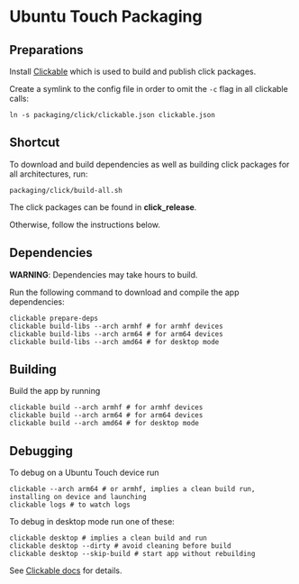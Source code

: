 # Ubuntu Touch Packaging

## Preparations

Install [Clickable](http://clickable.bhdouglass.com/en/latest/install.html)
which is used to build and publish click packages.

Create a symlink to the config file in order to omit the `-c` flag in all
clickable calls:

    ln -s packaging/click/clickable.json clickable.json

## Shortcut
To download and build dependencies as well as building click packages for all
architectures, run:

    packaging/click/build-all.sh


The click packages can be found in **click_release**.

Otherwise, follow the instructions below.

## Dependencies

**WARNING**: Dependencies may take hours to build.

Run the following command to download and compile the app dependencies:

    clickable prepare-deps
    clickable build-libs --arch armhf # for armhf devices
    clickable build-libs --arch arm64 # for arm64 devices
    clickable build-libs --arch amd64 # for desktop mode

## Building

Build the app by running

    clickable build --arch armhf # for armhf devices
    clickable build --arch arm64 # for arm64 devices
    clickable build --arch amd64 # for desktop mode

## Debugging

To debug on a Ubuntu Touch device run

    clickable --arch arm64 # or armhf, implies a clean build run, installing on device and launching
    clickable logs # to watch logs

To debug in desktop mode run one of these:

    clickable desktop # implies a clean build and run
    clickable desktop --dirty # avoid cleaning before build
    clickable desktop --skip-build # start app without rebuilding

See [Clickable docs](http://clickable.bhdouglass.com/en/latest/) for details.
